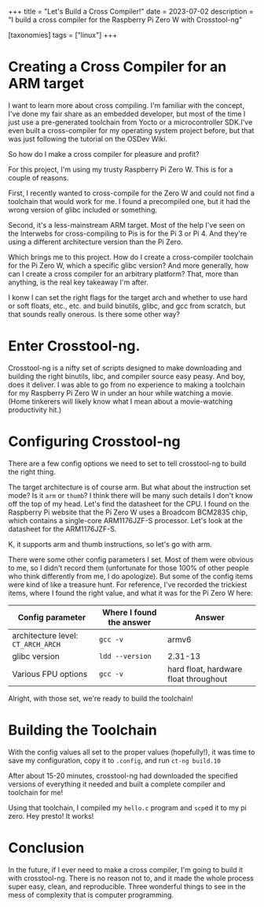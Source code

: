 +++
title = "Let's Build a Cross Compiler!"
date = 2023-07-02
description = "I build a cross compiler for the Raspberry Pi Zero W with Crosstool-ng"

[taxonomies]
tags = ["linux"]
+++

# Creating a Cross Compiler for an ARM target
I want to learn more about cross compiling. I'm familiar with the concept, 
I've done my fair share as an embedded developer, but most of the time I just use 
a pre-generated toolchain from Yocto or a microcontroller SDK.I've even built a 
cross-compiler for my operating system project before, but that was just following 
the tutorial on the OSDev Wiki.

So how do I make a cross compiler for pleasure and profit?

For this project, I'm using my trusty Raspberry Pi Zero W. This is for a couple of reasons.

First, I recently wanted to cross-compile for the Zero W and could not find a toolchain
that would work for me. I found a precompiled one, but it had the wrong version
of glibc included or something. 

Second, it's a less-mainstream ARM target. Most of the help I've seen on the Interwebs
for cross-compiling to Pis is for the Pi 3 or Pi 4. And they're using a different
architecture version than the Pi Zero.

Which brings me to this project. How do I create a cross-compiler toolchain for the
Pi Zero W, which a specific glibc version? And more generally, how can I create
a cross compiler for an arbitrary platform? That, more than anything, is the real
key takeaway I'm after.

I konw I can set the right flags for the target arch and whether to use hard or 
soft floats, etc., etc. and build binutils, glibc, and gcc from scratch, but that
sounds really onerous. Is there some other way?

# Enter Crosstool-ng.

Crosstool-ng is a nifty set of scripts designed to make downloading and building 
the right binutils, libc, and compiler source easy peasy. And boy, does it deliver. 
I was able to go from no experience to making a toolchain for my Raspberry Pi 
Zero W in under an hour while watching a movie. (Home tinkerers will likely know
what I mean about a movie-watching productivity hit.)

# Configuring Crosstool-ng
There are a few config options we need to set to tell crosstool-ng to build the right thing.

The target architecture is of course arm. But what about the instruction set mode? 
Is it `arm` or `thumb`? I think there will be many such details I don't know off 
the top of my head. Let's find the datasheet for the CPU.  I found on the Raspberry Pi 
website that the Pi Zero W uses a Broadcom BCM2835 chip, which contains a 
single-core ARM1176JZF-S processor. Let's look at the datasheet for the ARM1176JZF-S.

K, it supports arm and thumb instructions, so let's go with arm.

There were some other config parameters I set. Most of them were obvious to me,
so I didn't record them (unfortunate for those 100% of other people who think 
differently from me, I do apologize). But some of the config items were kind of
like a treasure hunt. For reference, I've recorded the trickiest items, where I found
the right value, and what it was for the Pi Zero W here:

| Config parameter | Where I found the answer | Answer |
--------------------------------|------------------------|---------------
| architecture level: `CT_ARCH_ARCH` | `gcc -v` | armv6 |
| glibc version | `ldd --version` | 2.31-13 |
| Various FPU options | `gcc -v` | hard float, hardware float throughout |

Alright, with those set, we're ready to build the toolchain!

# Building the Toolchain

With the config values all set to the proper values (hopefully!),  it was time to 
save my configuration, copy it to `.config`, and run `ct-ng build.10`

After about 15-20 minutes, crosstool-ng had downloaded the specified versions of 
everything it needed and built a complete compiler and toolchain for me!

Using that toolchain, I compiled my `hello.c` program and `scp`ed it to my pi zero. 
Hey presto! It works!

# Conclusion

In the future, if I ever need to make a cross compiler, I'm going to build it with
crosstool-ng. There is no reason not to, and it made the whole process super easy,
clean, and reproducible. Three wonderful things to see in the mess of complexity
that is computer programming.

